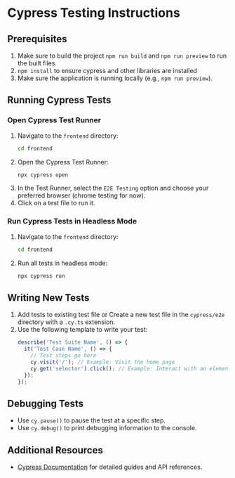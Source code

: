 # Cypress Testing Instructions

## Prerequisites
1. Make sure to build the project `npm run build` and `npm run preview` to run the built files.
2. `npm install` to ensure cypress and other libraries are installed
3. Make sure the application is running locally (e.g., `npm run preview`).

## Running Cypress Tests

### Open Cypress Test Runner
1. Navigate to the `frontend` directory:
   ```bash
   cd frontend
   ```
2. Open the Cypress Test Runner:
   ```bash
   npx cypress open
   ```
3. In the Test Runner, select the `E2E Testing` option and choose your preferred browser (chrome testing for now).
4. Click on a test file to run it.

### Run Cypress Tests in Headless Mode
1. Navigate to the `frontend` directory:
   ```bash
   cd frontend
   ```
2. Run all tests in headless mode:
   ```bash
   npx cypress run
   ```

## Writing New Tests
1. Add tests to existing test file or Create a new test file in the `cypress/e2e` directory with a `.cy.ts` extension.
2. Use the following template to write your test:
   ```typescript
   describe('Test Suite Name', () => {
     it('Test Case Name', () => {
       // Test steps go here
       cy.visit('/'); // Example: Visit the home page
       cy.get('selector').click(); // Example: Interact with an element
     });
   });
   ```

## Debugging Tests
- Use `cy.pause()` to pause the test at a specific step.
- Use `cy.debug()` to print debugging information to the console.

## Additional Resources
- [Cypress Documentation](https://docs.cypress.io/) for detailed guides and API references.